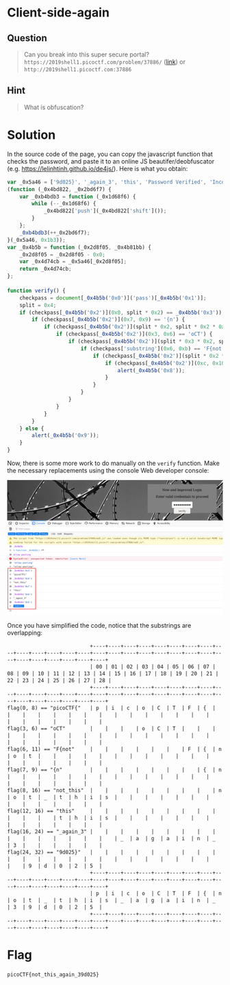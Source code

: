 # Client-side-again
## Question
>Can you break into this super secure portal? `https://2019shell1.picoctf.com/problem/37886/` ([link](https://2019shell1.picoctf.com/problem/37886/)) or `http://2019shell1.picoctf.com:37886`

## Hint
>What is obfuscation?

# Solution
In the source code of the page, you can copy the javascript function that checks the password, and paste it to an online JS beautifer/deobfuscator (e.g. https://lelinhtinh.github.io/de4js/). Here is what you obtain:

```javascript
var _0x5a46 = ['9d025}', '_again_3', 'this', 'Password Verified', 'Incorrect password', 'getElementById', 'value', 'substring', 'picoCTF{', 'not_this'];
(function (_0x4bd822, _0x2bd6f7) {
    var _0xb4bdb3 = function (_0x1d68f6) {
        while (--_0x1d68f6) {
            _0x4bd822['push'](_0x4bd822['shift']());
        }
    };
    _0xb4bdb3(++_0x2bd6f7);
}(_0x5a46, 0x1b3));
var _0x4b5b = function (_0x2d8f05, _0x4b81bb) {
    _0x2d8f05 = _0x2d8f05 - 0x0;
    var _0x4d74cb = _0x5a46[_0x2d8f05];
    return _0x4d74cb;
};

function verify() {
    checkpass = document[_0x4b5b('0x0')]('pass')[_0x4b5b('0x1')];
    split = 0x4;
    if (checkpass[_0x4b5b('0x2')](0x0, split * 0x2) == _0x4b5b('0x3')) {
        if (checkpass[_0x4b5b('0x2')](0x7, 0x9) == '{n') {
            if (checkpass[_0x4b5b('0x2')](split * 0x2, split * 0x2 * 0x2) == _0x4b5b('0x4')) {
                if (checkpass[_0x4b5b('0x2')](0x3, 0x6) == 'oCT') {
                    if (checkpass[_0x4b5b('0x2')](split * 0x3 * 0x2, split * 0x4 * 0x2) == _0x4b5b('0x5')) {
                        if (checkpass['substring'](0x6, 0xb) == 'F{not') {
                            if (checkpass[_0x4b5b('0x2')](split * 0x2 * 0x2, split * 0x3 * 0x2) == _0x4b5b('0x6')) {
                                if (checkpass[_0x4b5b('0x2')](0xc, 0x10) == _0x4b5b('0x7')) {
                                    alert(_0x4b5b('0x8'));
                                }
                            }
                        }
                    }
                }
            }
        }
    } else {
        alert(_0x4b5b('0x9'));
    }
}
```

Now, there is some more work to do manually on the `verify` function. Make the necessary replacements using the console Web developer console:

!["console"](files/web_dev_console.png "console")

Once you have simplified the code, notice that the substrings are overlapping:
~~~~ 
                           +----+----+----+----+----+----+----+----+----+----+----+----+----+----+----+----+----+----+----+----+----+----+----+----+----+----+----+----+----+
                           | 00 | 01 | 02 | 03 | 04 | 05 | 06 | 07 | 08 | 09 | 10 | 11 | 12 | 13 | 14 | 15 | 16 | 17 | 18 | 19 | 20 | 21 | 22 | 23 | 24 | 25 | 26 | 27 | 28 |
                           +----+----+----+----+----+----+----+----+----+----+----+----+----+----+----+----+----+----+----+----+----+----+----+----+----+----+----+----+----+
flag(0, 8) == "picoCTF{"   | p  | i  | c  | o  | C  | T  | F  | {  |    |    |    |    |    |    |    |    |    |    |    |    |    |    |    |    |    |    |    |    |    |
flag(3, 6) == "oCT"        |    |    |    | o  | C  | T  |    |    |    |    |    |    |    |    |    |    |    |    |    |    |    |    |    |    |    |    |    |    |    |
flag(6, 11) == "F{not"     |    |    |    |    |    |    | F  | {  | n  | o  | t  |    |    |    |    |    |    |    |    |    |    |    |    |    |    |    |    |    |    |
flag(7, 9) == "{n"         |    |    |    |    |    |    |    | {  | n  |    |    |    |    |    |    |    |    |    |    |    |    |    |    |    |    |    |    |    |    |
flag(8, 16) == "not_this"  |    |    |    |    |    |    |    |    | n  | o  | t  | _  | t  | h  | i  | s  |    |    |    |    |    |    |    |    |    |    |    |    |    |
flag(12, 16) == "this"     |    |    |    |    |    |    |    |    |    |    |    |    | t  | h  | i  | s  |    |    |    |    |    |    |    |    |    |    |    |    |    |
flag(16, 24) == "_again_3" |    |    |    |    |    |    |    |    |    |    |    |    |    |    |    |    | _  | a  | g  | a  | i  | n  | _  | 3  |    |    |    |    |    |
flag(24, 32) == "9d025}"   |    |    |    |    |    |    |    |    |    |    |    |    |    |    |    |    |    |    |    |    |    |    |    |    | 9  | d  | 0  | 2  | 5  |
                           +----+----+----+----+----+----+----+----+----+----+----+----+----+----+----+----+----+----+----+----+----+----+----+----+----+----+----+----+----+
                           | p  | i  | c  | o  | C  | T  | F  | {  | n  | o  | t  | _  | t  | h  | i  | s  | _  | a  | g  | a  | i  | n  | _  | 3  | 9  | d  | 0  | 2  | 5  |
                           +----+----+----+----+----+----+----+----+----+----+----+----+----+----+----+----+----+----+----+----+----+----+----+----+----+----+----+----+----+
~~~~

# Flag
`picoCTF{not_this_again_39d025}`
